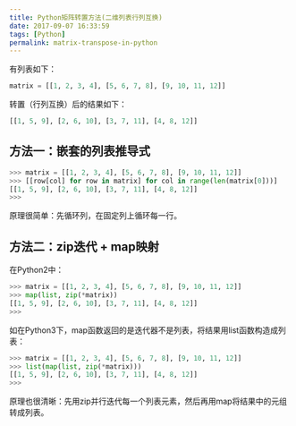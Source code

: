 ```yaml
---
title: Python矩阵转置方法(二维列表行列互换)
date: 2017-09-07 16:33:59
tags: [Python]
permalink: matrix-transpose-in-python
---
```

有列表如下：
```python
matrix = [[1, 2, 3, 4], [5, 6, 7, 8], [9, 10, 11, 12]]
```
转置（行列互换）后的结果如下：
```python
[[1, 5, 9], [2, 6, 10], [3, 7, 11], [4, 8, 12]]
```
<!-- more -->
## 方法一：嵌套的列表推导式 ##
```python
>>> matrix = [[1, 2, 3, 4], [5, 6, 7, 8], [9, 10, 11, 12]]
>>> [[row[col] for row in matrix] for col in range(len(matrix[0]))]
[[1, 5, 9], [2, 6, 10], [3, 7, 11], [4, 8, 12]]
>>> 
```
原理很简单：先循环列，在固定列上循环每一行。
## 方法二：zip迭代 + map映射 ##
在Python2中：
```python
>>> matrix = [[1, 2, 3, 4], [5, 6, 7, 8], [9, 10, 11, 12]]
>>> map(list, zip(*matrix))
[[1, 5, 9], [2, 6, 10], [3, 7, 11], [4, 8, 12]]
>>> 
```
如在Python3下，map函数返回的是迭代器不是列表，将结果用list函数构造成列表：
```python
>>> matrix = [[1, 2, 3, 4], [5, 6, 7, 8], [9, 10, 11, 12]]
>>> list(map(list, zip(*matrix)))
[[1, 5, 9], [2, 6, 10], [3, 7, 11], [4, 8, 12]]
>>> 
```
原理也很清晰：先用zip并行迭代每一个列表元素，然后再用map将结果中的元组转成列表。